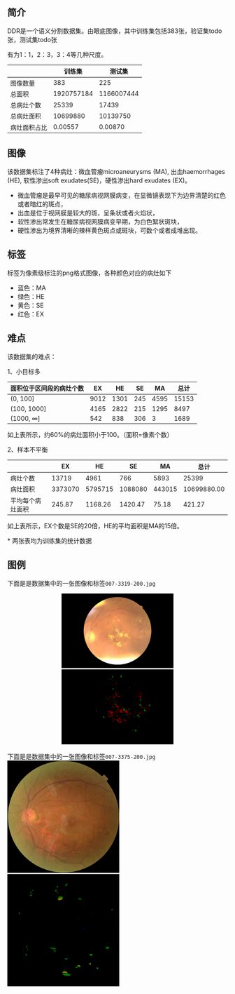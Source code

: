 ## 简介

DDR是一个语义分割数据集。由眼底图像，其中训练集包括383张，验证集todo张，测试集todo张

有为1：1，2：3，3：4等几种尺度。

|              | 训练集     | 测试集     |
| ------------ | ---------- | ---------- |
| 图像数量     | 383        | 225        |
| 总面积       | 1920757184 | 1166007444 |
| 总病灶个数   | 25339      | 17439      |
| 总病灶面积   | 10699880   | 10139750   |
| 病灶面积占比 | 0.00557    | 0.00870    |



## 图像

该数据集标注了4种病灶：微血管瘤microaneurysms (MA), 出血haemorrhages (HE), 软性渗出soft exudates(SE)，硬性渗出hard exudates (EX)。

- 微血管瘤是最早可见的糖尿病视网膜病变，在显微镜表现下为边界清楚的红色或者暗红的斑点，
- 出血是位于视网膜是较大的斑，呈条状或者火焰状，
- 软性渗出常发生在糖尿病视网膜病变早期，为白色絮状斑块，
- 硬性渗出为境界清晰的辣样黄色斑点或斑块，可数个或者成堆出现。



## 标签

标签为像素级标注的png格式图像，各种颜色对应的病灶如下

* 蓝色：MA
* 绿色：HE
* 黄色：SE
* 红色：EX



## 难点

该数据集的难点：

1、小目标多

| 面积位于区间段的病灶个数 | EX   | HE   | SE   | MA   | 总计  |
| ------------------------ | ---- | ---- | ---- | ---- | ----- |
| (0, 100]                 | 9012 | 1301 | 245  | 4595 | 15153 |
| (100, 1000]              | 4165 | 2822 | 215  | 1295 | 8497  |
| (1000, ∞]                | 542  | 838  | 306  | 3    | 1689  |

如上表所示，约60%的病灶面积小于100。（面积=像素个数）



2、样本不平衡

|                  | EX      | HE      | SE      | MA     | 总计        |
| ---------------- | ------- | ------- | ------- | ------ | ----------- |
| 病灶个数         | 13719   | 4961    | 766     | 5893   | 25399       |
| 病灶面积         | 3373070 | 5795715 | 1088080 | 443015 | 10699880.00 |
| 平均每个病灶面积 | 245.87  | 1168.26 | 1420.47 | 75.18  | 421.27      |

如上表所示，EX个数是SE的20倍，HE的平均面积是MA的15倍。

\* 两张表均为训练集的统计数据



## 图例

下面是是数据集中的一张图像和标签`007-3319-200.jpg`
<center class="half">
    <img src="images/007-3319-200.jpg" alt="007-3319-200.jpg" style="zoom: 25%;" /><img src="images/007-3319-200.png" alt="007-3319-200.png" style="zoom: 25%;" />
</center>

下面是是数据集中的一张图像和标签`007-3375-200.jpg`
<img src="images/007-3375-200.jpg" alt="007-3375-200.jpg" style="zoom:25%;" /><img src="images/007-3375-200.png" alt="007-3375-200.png" style="zoom:25%;" />
